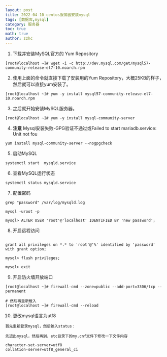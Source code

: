 ```yaml
---
layout: post
title: 2022-04-10-centos服务器安装mysql
tags: [数据库,mysql]
category: 服务器
toc: true
math: true
author: zzhc
---
```



1. 下载并安装MySQL官方的 Yum Repository

```shell
[root@localhost ~]# wget -i -c http://dev.mysql.com/get/mysql57-community-release-el7-10.noarch.rpm
```

2. 使用上面的命令就直接下载了安装用的Yum Repository，大概25KB的样子，然后就可以直接yum安装了。
```shell
[root@localhost ~]# yum -y install mysql57-community-release-el7-10.noarch.rpm
```




3. 之后就开始安装MySQL服务器。
```shell
[root@localhost ~]# yum -y install mysql-community-server
```


4. **注意** Mysql安装失败-GPG验证不通过或Failed to start mariadb.service: Unit not fou
 
```shell
yum install mysql-community-server --nogpgcheck
```

5. 启动MySQL
   
```shell
systemctl start  mysqld.service
```


6. 查看MySQL运行状态

```shell
systemctl status mysqld.service
```







7. 配置密码

```shell
grep "password" /var/log/mysqld.log

mysql -uroot -p

mysql> ALTER USER 'root'@'localhost' IDENTIFIED BY 'new password';
```

8. 开启远程访问

```shell

grant all privileges on *.* to 'root'@'%' identified by 'password' with grant option;

mysql> flush privileges; 

mysql> exit

```

9. 开启防火墙开放端口

```shell
[root@localhost ~]# firewall-cmd --zone=public --add-port=3306/tcp --permanent

# 然后再重新载入
[root@localhost ~]# firewall-cmd --reload

```

10. 更改mysql语言为utf8

```shell
首先重新登录mysql，然后输入status：

先退出mysql，然后再到、etc目录下的my.cnf文件下修改一下文件内容

character-set-server=utf8
collation-server=utf8_general_ci

```